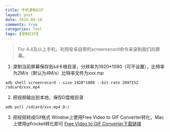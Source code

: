 ```yaml
---
title: 手机录制GIF
layout: post
date: 2016-08-18
comments: true
categories: Tool
tags: [录制GIF]
---
```

<!--more-->
>For 4.4及以上手机，利用安卓自带的screenrecord命令来录制我们的屏幕。  

1. 录制当前屏幕保存到sd卡根目录，分辨率为1920*1080（可不设置），比特率为2M/s（默认为4M/s）比特率文件为xxx.mp
```
adb shell screenrecord --size 1920*1080 --bit-rate 2097152 /sdcard/xxx.mp4 
```
2. 把视频输出到本地，保存D盘根目录
```
adb pull /sdcard/xxx.mp4 D:/ 
```
3. 把视频转成Gif格式
Window上使用Free Video to GIF Converter转化，Mac上使用gifrocket转化即可
[Free Video to GIF Converter下载链接](http://pan.baidu.com/s/1gfnvIy3)




